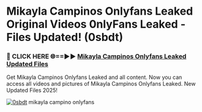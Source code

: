 # Mikayla Campinos Onlyfans Leaked Original Videos 0nlyFans Leaked - Files Updated! (0sbdt)

<h3>🔴 CLICK HERE 🌐==►► <a href="https://tinyurl.com/4seja8ks" rel="nofollow">Mikayla Campinos Onlyfans Leaked Updated Files</a></h3>

Get Mikayla Campinos Onlyfans Leaked and all content. Now you can access all videos and pictures of Mikayla Campinos Onlyfans Leaked. New Updated Files 2025!

[![0sbdt](https://i.imgur.com/EWjZXRe.gif)](https://tinyurl.com/4seja8ks)
mikayla campino onlyfans